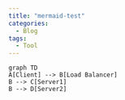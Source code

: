 ```yaml
---
title: "mermaid-test"
categories:
  - Blog
tags:
  - Tool
---
```


```mermaid!
graph TD 
A[Client] --> B[Load Balancer] 
B --> C[Server1] 
B --> D[Server2]
```
